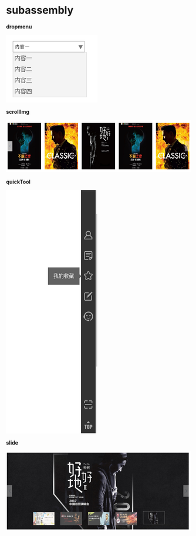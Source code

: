 # subassembly


**dropmenu**

<img src="/source/img/a001.png">

**scrollImg**

<img src="/source/img/a002.png">

**quickTool**

<img src="/source/img/gj.png">



**slide**

<img src="/source/img/slide.png">
